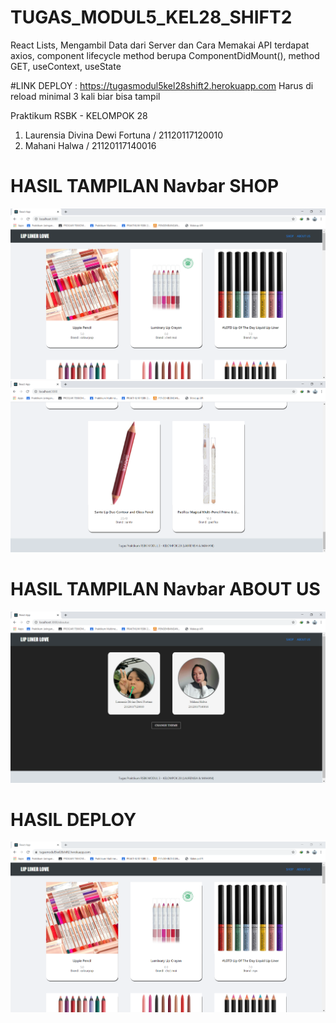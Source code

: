 # TUGAS_MODUL5_KEL28_SHIFT2
React Lists, Mengambil Data dari Server dan Cara Memakai API terdapat axios, component lifecycle method berupa ComponentDidMount(), method GET, useContext, useState

#LINK DEPLOY : https://tugasmodul5kel28shift2.herokuapp.com
Harus di reload minimal 3 kali biar bisa tampil

Praktikum RSBK - KELOMPOK 28
1. Laurensia Divina Dewi Fortuna / 21120117120010
2. Mahani Halwa / 21120117140016

# HASIL TAMPILAN Navbar SHOP
![Gambar1](https://github.com/laurensiaddf/TUGAS_MODUL5_KEL28_SHIFT2/blob/main/1%20Hasil%20Tampilan%20Awal%20pada%20navbar%20SHOP.PNG)
![Gambar2](https://github.com/laurensiaddf/TUGAS_MODUL5_KEL28_SHIFT2/blob/main/2%20Hasil%20Tampilan%20Akhir%20pada%20navbar%20SHOP.PNG)

# HASIL TAMPILAN Navbar ABOUT US
![Gambar3](https://github.com/laurensiaddf/TUGAS_MODUL5_KEL28_SHIFT2/blob/main/3%20Hasil%20Tampilan%20pada%20navbar%20ABOUT%20US.PNG)

# HASIL DEPLOY
![Gambar4](https://github.com/laurensiaddf/TUGAS_MODUL5_KEL28_SHIFT2/blob/main/4%20Hasil%20Deploy.PNG)
